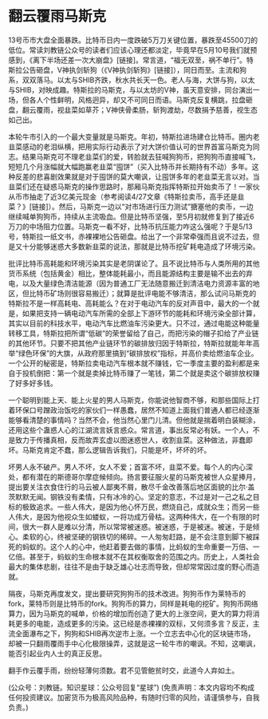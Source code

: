 # 翻云覆雨马斯克

13号币市大盘全面暴跌。比特币日内一度跌破5万刀关键位置，暴跌至45500刀的低位。常读刘教链公众号的读者们应该心理还都淡定，毕竟早在5月10号我们就预感到，《离下半场还差一次大崩盘》[链接]。常言道，“福无双至，祸不单行”。特斯拉公告砸盘，V神执剑斩狗（《V神执剑斩狗》[链接]），同日而至。主流和狗系，双双落马。以太与SHIB齐跌，秋水共长天一色。老人与海，大饼与狗，以太与SHIB，对映成趣。特斯拉的马斯克，与以太坊的V神，虽天意安排，同台演出一场，但各人个性鲜明，风格迥异，却又不可同日而语。马斯克反复横跳，拉盘砸盘，翻云覆雨，视韭菜如草芥；V神侠骨柔肠，斩狗渡劫，尽数捐予慈善，视生态如己出。

本轮牛市引入的一个最大变量就是马斯克。年初，特斯拉进场建仓比特币。圈内老韭菜感动的老泪纵横，把用实际行动表示了对大饼价值认可的世界首富马斯克为同志。结果马斯克可不理老韭菜们的爱，转脸就去狂喊狗狗币，把狗狗币直接喊飞，短短几个月涨幅就大幅跑赢老韭菜“囤饼”（买入比特币并长期持有不动）多年。这种反差的悲喜剧效果就是对于囤饼的莫大嘲讽，让囤饼多年的老韭菜无言以对。当韭菜们还在疑惑马斯克的操作思路时，那厢马斯克指挥特斯拉开始卖币了！一家伙从币市抽走了近3亿美元现金（参考阅读4/27文章《特斯拉卖币，高手还是韭菜？》[链接]）。然后，马斯克一边以“对市场进行压力测试”搪塞他的卖币，一边继续喊单狗狗币，持续从主流吸血。但是比特币坚强，至5月初就修复到了接近6万刀的中场阻力位置。马斯克一看不好，比特币抗压能力咋这么强呢？于是5/13号，特斯拉一纸文书，赤裸裸地公告砸盘。给出了一个非常牵强而且说不过去，但是又十分能够迷惑大多数新韭菜的说法，那就是比特币挖矿耗电造成了环境污染。

批评比特币高耗能和环境污染其实是老阴谋论了。且不说比特币与人类所用的其他货币系统（包括黄金）相比，整体能耗最小，而且能源结构主要是输不出去的弃电，以及大量绿色清洁能源（因为普通工厂无法随意搬迁到清洁电力资源丰富的地区，但比特币矿场则很容易搬迁）；就算是批评电能不够清洁，那么试问马斯克的特斯拉不是一样高耗电、高耗能么？在对于电动汽车的反对声音中，最大的一个就是，如果把支持一辆电动汽车所需的全部上下游环节的能耗和环境污染全部计算，其实以目前的科技水平，电动汽车比燃油车污染更大。只不过，通过电能这种能量转移工具，特斯拉把所谓“低碳”的荣誉留给了自己，而把污染的帽子扣给了产业链的其他环节。只要不把其他产业链环节的碳排放归因于特斯拉，特斯拉就能年年高举“绿色环保”的大旗，从政府那里搞到“碳排放权”指标，并高价卖给燃油车企业。一个公开的秘密是，特斯拉卖电动汽车根本就不赚钱，它一季度主要的盈利都是来自于投机倒把：第一个就是卖掉比特币赚了一笔钱，第二个就是卖这个碳排放权赚了好多好多钱。

一个聪明到能上天、能上火星的男人马斯克，你能说他智商不够，和那些国际上打着环保口号蹭政治饭吃的家伙们一样愚蠢，居然不知道上面我们普通人都已经逐渐能够看清楚的事情吗？当然不会，他当然心里门儿清。但他就是揣着明白装糊涂，还用这些个蛊惑人心的江湖流言妖言惑众。常言道，事出反常必有妖。一个人，不是致力于传播真相，反而故弄玄虚以图迷惑世人，收割韭菜。这种做法，非蠢即坏。马斯克肯定不蠢，那么逻辑告诉我们，只能是坏，坏坏的坏。

坏男人永不破产。男人不坏，女人不爱；首富不坏，韭菜不爱。每个人的内心深处，都有潜在的斯德哥尔摩症候倾向。扬言要征服火星的马斯克被世人众星捧月，提出要关注衣食住行的马云被人鄙夷不屑，散尽千金改善落后地区面貌的比尔·盖茨默默无闻。钢铁没有柔情，只有冰冷的心。坚定的意志，不过是对一己之私之目标的极致追求。一些人伟大，是因为他心怀万民，燃烧自己，成就众生；而另一些人伟大，是因为他视众生如蝼蚁，一将功成万骨枯。这两种伟大，在一个有限的时间，很大一群人是难以分清，所以常常被迷惑。被迷惑，于是被迷。被迷，于是倾心。柔软的心，终被坚硬的钢铁切的稀碎。一人匆匆赶路，是不会注意到脚下被踩死的蚂蚁的。这个人的心中，他赶着要去做的事情，比蚂蚁的生命重要一万倍、一亿倍。甚至于，蚂蚁的生命根本就不在其权衡取舍的范围之内。历史上，人类社会最大的集体悲剧，往往不是由于缺乏雄心壮志而导致，但却常常因过度的野心而造就。

隔夜，马斯克再度发文，提出要研究狗狗币的技术改进。狗狗币作为莱特币的fork，莱特币则是比特币的fork。狗狗币的算力，同样是耗电的挖矿。狗狗币网络算力，因为马斯克的喊单，价格的增加而创造了更大的上涨空间，更大的算力将消耗更多的电能，造成更多的污染。这已经是赤裸裸的双标，又何须多言？反正，主流全面瀑布之下，狗狗和SHIB再次逆市上涨。一个立志去中心化的区块链市场，却被一只翻雨覆雨手中心化极限操弄，这就是这一轮牛市的嘲讽。不知，这嘲讽，能否引起业内人士的真正反思。

翻手作云覆手雨，纷纷轻薄何须数。君不见管鲍贫时交，此道今人弃如土。

(公众号：刘教链。知识星球：公众号回复“星球”)
(免责声明：本文内容均不构成任何投资建议。加密货币为极高风险品种，有随时归零的风险，请谨慎参与，自我负责。)
